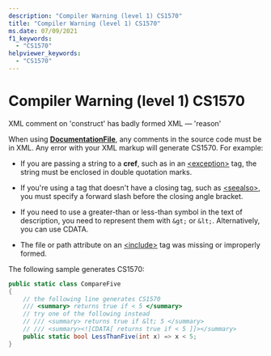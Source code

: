 ```yaml
---
description: "Compiler Warning (level 1) CS1570"
title: "Compiler Warning (level 1) CS1570"
ms.date: 07/09/2021
f1_keywords:
  - "CS1570"
helpviewer_keywords:
  - "CS1570"
---
```

# Compiler Warning (level 1) CS1570

XML comment on 'construct' has badly formed XML — 'reason'

When using [**DocumentationFile**](../language-reference/compiler-options/output.md#documentationfile), any comments in the source code must be in XML. Any error with your XML markup will generate CS1570. For example:

- If you are passing a string to a **cref**, such as in an [\<exception>](../language-reference/xmldoc/recommended-tags.md) tag, the string must be enclosed in double quotation marks.

- If you're using a tag that doesn't have a closing tag, such as [\<seealso>](../language-reference/xmldoc/recommended-tags.md), you must specify a forward slash before the closing angle bracket.

- If you need to use a greater-than or less-than symbol in the text of description, you need to represent them with `&gt;` or `&lt;`. Alternatively, you can use CDATA.

- The file or path attribute on an [\<include>](../language-reference/xmldoc/recommended-tags.md) tag was missing or improperly formed.

The following sample generates CS1570:

```csharp
public static class CompareFive
{
    // the following line generates CS1570
    /// <summary> returns true if < 5 </summary>
    // try one of the following instead
    // /// <summary> returns true if &lt; 5 </summary>
    // /// <summary><![CDATA[ returns true if < 5 ]]></summary>
    public static bool LessThanFive(int x) => x < 5;
}
```
